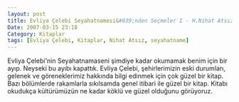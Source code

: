 ```yaml
---
layout: post
title: Evliya Çelebi Seyahatnamesi&#039;nden Seçmeler I - H.Nihat Atsız
Date: 2007-03-15 23:18
Category: Kitaplar
tags: [Evliya Çelebi, Kitaplar, Nihat Atsız, seyahatname]
---
```


Evliya Çelebi'nin Seyahatnamaseni şimdiye kadar okumamak benim için bir
ayıp. Neyseki bu ayıbı kapattık. Evliya Çelebi, şehirlerimizin eski
durumları, gelenek ve göreneklerimiz hakkında bilgi edinmek için çok
güzel bir kitap. Bazı bölümlerde rakamlarla sıkılsamda genel itibari ile
güzel bir kitap. Kitabı okudukça kültürümüzün ne kadar köklü ve güzel
olduğunu görüyoruz.
